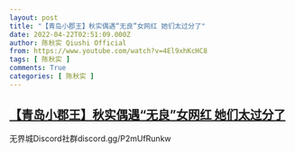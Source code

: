```yaml
---
layout: post
title: "【青岛小郡王】秋实偶遇“无良”女网红 她们太过分了"
date: 2022-04-22T02:51:09.000Z
author: 陈秋实 Qiushi Official
from: https://www.youtube.com/watch?v=4El9xhKcHC8
tags: [ 陈秋实 ]
comments: True
categories: [ 陈秋实 ]
---
```

<!--1650595869000-->
[【青岛小郡王】秋实偶遇“无良”女网红 她们太过分了](https://www.youtube.com/watch?v=4El9xhKcHC8)
------

<div>
无界城Discord社群discord.gg/P2mUfRunkw
</div>
